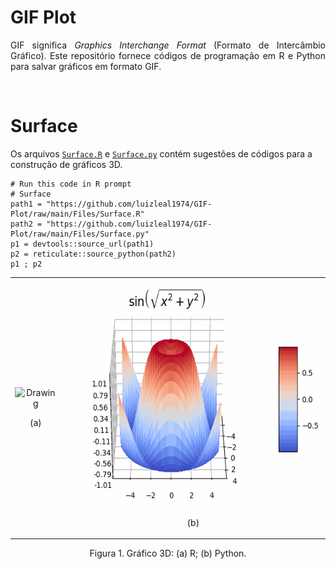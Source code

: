 # GIF Plot

<p align="justify">GIF significa <i>Graphics Interchange Format</i> (Formato de Intercâmbio Gráfico). Este repositório fornece códigos de programação em R e Python para salvar gráficos em formato GIF.</p>
  
</br>

# Surface

Os arquivos <a target='_blank' rel='noopener noreferrer' href='https://github.com/luizleal1974/GIF-Plot/blob/main/Files/Surface.R'><code>Surface.R</code></a> e <a target='_blank' rel='noopener noreferrer' href='https://github.com/luizleal1974/GIF-Plot/blob/main/Files/Surface.py'><code>Surface.py</code></a> contém sugestões de códigos para a construção de gráficos 3D.

```{r}
# Run this code in R prompt
# Surface
path1 = "https://github.com/luizleal1974/GIF-Plot/raw/main/Files/Surface.R"
path2 = "https://github.com/luizleal1974/GIF-Plot/raw/main/Files/Surface.py"
p1 = devtools::source_url(path1)
p2 = reticulate::source_python(path2)
p1 ; p2
```


<table width="100%">
<tr>
<td><p align="center"><img src="/Files/Surface_R.gif" height="300" width="300" alt="Drawing"/></p><p align="center">(a)</p></td>
<td><p align="center"><img src="/Files/Surface_Python.gif" height="350" width="550" alt="Drawing"/></p><p align="center">(b)</p></td>
</tr>
</table>

<div align="center">Figura 1. Gráfico 3D: (a) R; (b) Python.</div>
